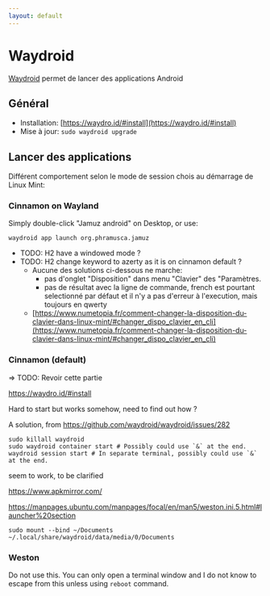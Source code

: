 ```yaml
---
layout: default
---
```


# Waydroid

[Waydroid](https://waydro.id/) permet de lancer des applications Android

## Général

- Installation:  [https://waydro.id/#install](https://waydro.id/#install)
- Mise à jour: ```sudo waydroid upgrade```

## Lancer des applications

Différent comportement selon le mode de session chois au démarrage de Linux Mint:

### Cinnamon on Wayland

Simply double-click "Jamuz android" on Desktop, or use:

```console
waydroid app launch org.phramusca.jamuz
```

- TODO: H2 have a windowed mode ?
- TODO: H2 change keyword to azerty as it is on cinnamon default ?
  - Aucune des solutions ci-dessous ne marche:
    - pas d'onglet "Disposition" dans menu "Clavier" des "Paramètres.
    - pas de résultat avec la ligne de commande, french est pourtant selectionné par défaut et il n'y a pas d'erreur à l'execution, mais toujours en qwerty
  - [https://www.numetopia.fr/comment-changer-la-disposition-du-clavier-dans-linux-mint/#changer_dispo_clavier_en_cli](https://www.numetopia.fr/comment-changer-la-disposition-du-clavier-dans-linux-mint/#changer_dispo_clavier_en_cli)

### Cinnamon (default)

=> TODO: Revoir cette partie

<https://waydro.id/#install>

Hard to start but works somehow, need to find out how ?

A solution, from <https://github.com/waydroid/waydroid/issues/282>

```console
sudo killall waydroid
sudo waydroid container start # Possibly could use `&` at the end.
waydroid session start # In separate terminal, possibly could use `&` at the end.
```

seem to work, to be clarified

<https://www.apkmirror.com/>

<https://manpages.ubuntu.com/manpages/focal/en/man5/weston.ini.5.html#launcher%20section>

`sudo mount --bind ~/Documents ~/.local/share/waydroid/data/media/0/Documents`

### Weston

Do not use this. You can only open a terminal window and I do not know to escape from this unless using `reboot` command.
